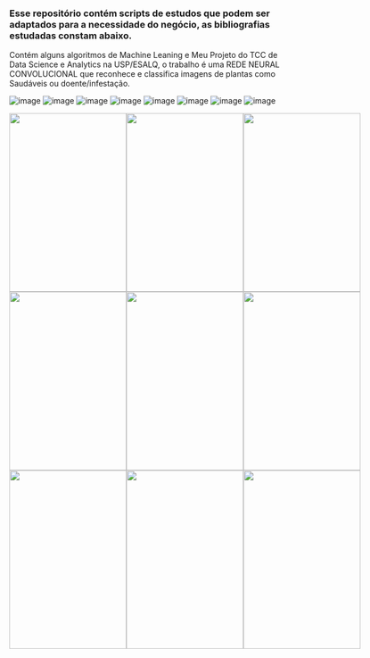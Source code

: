 ### Esse repositório contém scripts de estudos que podem ser adaptados para a necessidade do negócio, as bibliografias estudadas constam abaixo.

Contém alguns algoritmos de Machine Leaning e Meu Projeto do TCC de Data Science e Analytics na USP/ESALQ, o trabalho é uma REDE NEURAL CONVOLUCIONAL que reconhece e classifica imagens de plantas como Saudáveis ou doente/infestação.

![image](https://github.com/DavidFranciscoDSA/Machine-Leaning/assets/167797737/651bfc37-ff20-467d-b5bb-c6cb1b205fc8)
![image](https://github.com/DavidFranciscoDSA/Machine-Leaning/assets/167797737/f0489932-86eb-4d4c-b32a-492882ad28c8)
![image](https://github.com/DavidFranciscoDSA/Machine-Leaning/assets/167797737/7a7336b4-6c67-40be-8d9b-3f0f5b3d50de)
![image](https://github.com/DavidFranciscoDSA/Machine-Leaning/assets/167797737/f8e3d0cc-c735-4860-9163-4e52085fd09f)
![image](https://github.com/DavidFranciscoDSA/Machine-Leaning/assets/167797737/d584f5c5-266d-4d18-8bd2-576fa6974a63)
![image](https://github.com/DavidFranciscoDSA/Machine-Leaning/assets/167797737/8535d5b6-a779-4037-9fba-aa79ca50b23e)
![image](https://github.com/DavidFranciscoDSA/Machine-Leaning/assets/167797737/fc556ef3-36e2-4968-98e4-2cea7142795b)
![image](https://github.com/DavidFranciscoDSA/Machine-Leaning/assets/167797737/c1ed7633-d7b0-4c0b-9288-67d40d05ecf2)



<div style="display: flex; justify-content: space-around;">
    <a href="https://github.com/DavidFranciscoDSA/Machine-Leaning" target="_blank">
        <img src="https://github.com/DavidFranciscoDSA/Machine-Leaning/assets/167797737/651bfc37-ff20-467d-b5bb-c6cb1b205fc8" style="width: 210px; height: 320px;">
    </a>
    <a href="https://github.com/DavidFranciscoDSA/Machine-Leaning" target="_blank">
        <img src="https://github.com/DavidFranciscoDSA/Machine-Leaning/assets/167797737/f0489932-86eb-4d4c-b32a-492882ad28c8" style="width: 210px; height: 320px;">
    </a>
    <a href="https://github.com/DavidFranciscoDSA/Machine-Leaning" target="_blank">
        <img src="https://github.com/DavidFranciscoDSA/Machine-Leaning/assets/167797737/7a7336b4-6c67-40be-8d9b-3f0f5b3d50de" style="width: 210px; height: 320px">
    </a>
</div>

<div style="display: flex; justify-content: space-around;">
    <a href="https://github.com/DavidFranciscoDSA/Machine-Leaning" target="_blank">
        <img src="https://github.com/DavidFranciscoDSA/Machine-Leaning/assets/167797737/f8e3d0cc-c735-4860-9163-4e52085fd09f" style="width: 210px; height: 320px;">
    </a>
    <a href="https://github.com/DavidFranciscoDSA/Machine-Leaning" target="_blank">
        <img src="https://github.com/DavidFranciscoDSA/Machine-Leaning/assets/167797737/d584f5c5-266d-4d18-8bd2-576fa6974a63" style="width: 210px; height: 320px;">
    </a>
    <a href="https://github.com/DavidFranciscoDSA/Machine-Leaning" target="_blank">
        <img src="https://github.com/DavidFranciscoDSA/Machine-Leaning/assets/167797737/8535d5b6-a779-4037-9fba-aa79ca50b23e" style="width: 210px; height: 320px">
    </a>
</div>

<div style="display: flex; justify-content: space-around;">
    <a href="https://github.com/DavidFranciscoDSA/Machine-Leaning" target="_blank">
        <img src="https://github.com/DavidFranciscoDSA/Machine-Leaning/assets/167797737/fc556ef3-36e2-4968-98e4-2cea7142795b" style="width: 210px; height: 320px;">
    </a>
    <a href="https://github.com/DavidFranciscoDSA/Machine-Leaning" target="_blank">
        <img src="https://github.com/DavidFranciscoDSA/Machine-Leaning/assets/167797737/c1ed7633-d7b0-4c0b-9288-67d40d05ecf2" style="width: 210px; height: 320px;">
    </a>
    <a href="https://github.com/DavidFranciscoDSA/Machine-Leaning" target="_blank">
        <img src="https://github.com/DavidFranciscoDSA/Machine-Leaning/assets/167797737/0ff0de6b-1120-481c-adbf-0ee904ad662b" style="width: 210px; height: 320px">
    </a>
</div>







